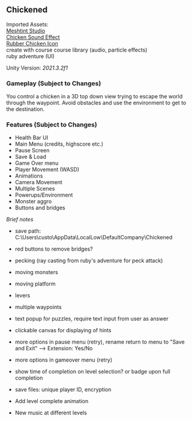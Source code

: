 ## Chickened
Imported Assets:  
[Meshtint Studio](https://assetstore.unity.com/publishers/3867)  
[Chicken Sound Effect](https://www.youtube.com/watch?v=ML6QPGbfMS4)  
[Rubber Chicken Icon](https://www.kindpng.com/imgv/iiJmhob_rubber-chicken-png-transparent-png/)  
create with course course library (audio, particle effects)  
ruby adventure (UI)

Unity Version: *2021.3.2f1*  

### Gameplay (Subject to Changes)
You control a chicken in a 3D top down view trying to escape the world through the waypoint. Avoid obstacles and use the environment to get to the destination.

### Features (Subject to Changes)
- Health Bar UI
- Main Menu (credits, highscore etc.)
- Pause Screen
- Save & Load
- Game Over menu
- Player Movement (WASD)
- Animations
- Camera Movement
- Multiple Scenes
- Powerups/Environment
- Monster aggro
- Buttons and bridges


*Brief notes*  
- save path: C:\Users\custo\AppData\LocalLow\DefaultCompany\Chickened

- red buttons to remove bridges?
- pecking (ray casting from ruby's adventure for peck attack)
- moving monsters
- moving platform
- levers
- multiple waypoints

- text popup for puzzles, require text input from user as answer
- clickable canvas for displaying of hints
- more options in pause menu (retry), rename return to menu to "Save and Exit" --> Extension: Yes/No
- more options in gameover menu (retry)
- show time of completion on level selection? or badge upon full completion
- save files: unique player ID, encryption
- Add level complete animation
- New music at different levels
